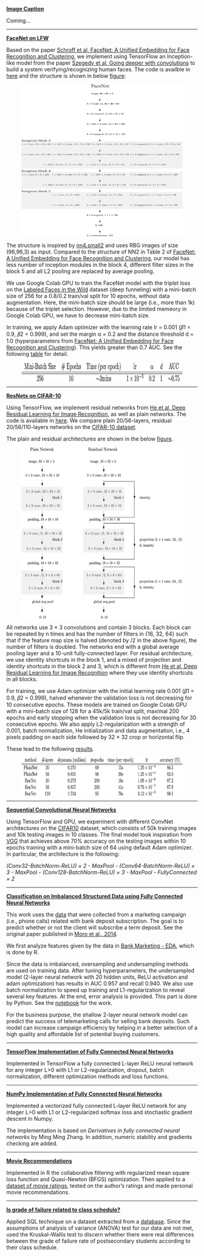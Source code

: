 **[Image Caption]()**

Coming...

----

**[FaceNet on LFW](https://github.com/DrMMZ/drmmz.github.io/blob/master/FaceNet)**

Based on the paper [Schroff et al, FaceNet: A Unified Embedding for Face Recognition and Clustering](https://arxiv.org/abs/1503.03832), we implement using TensorFlow an Inception-like model from the paper [Szegedy et al, Going deeper with convolutions](https://arxiv.org/pdf/1409.4842.pdf) to build a system verifying/recognizing human faces. The code is availble in [here](https://github.com/DrMMZ/drmmz.github.io/blob/master/FaceNet/FaceNet.py) and the structure is shown in below [figure](https://github.com/DrMMZ/drmmz.github.io/blob/master/FaceNet/FaceNet_fig.png):

<figure>
  <img align="middle" src='FaceNet/FaceNet_fig.png' width="500px" height="400px"/>
</figure>

The structure is inspired by [nn4.small2](https://github.com/cmusatyalab/openface/blob/master/models/openface/nn4.small2.def.lua) and uses RBG images of size (96,96,3) as input. Compared to the structure of NN2 in Table 2 of [FaceNet: A Unified Embedding for Face Recognition and Clustering](https://arxiv.org/abs/1503.03832), our model has less number of inception modules in the block 4, different filter sizes in the block 5 and all L2 pooling are replaced by average pooling.

We use Google Colab GPU to train the FaceNet model with the triplet loss on the [Labeled Faces in the Wild](http://vis-www.cs.umass.edu/lfw/) dataset (deep funneling) with a mini-batch size of 256 for a 0.8/0.2 train/val split for 10 epochs, without data augmentation. Here, the mini-batch size should be large (i.e., more than 1k) because of the triplet selection. However, due to the limited memeory in Google Colab GPU, we have to decrease mini-batch size. 

In training, we apply Adam optimizer with the learning rate lr = 0.001 (𝛽1 = 0.9, 𝛽2 = 0.999), and set the margin α = 0.2 and the distance threshold d = 1.0 (hyperparameters from [FaceNet: A Unified Embedding for Face Recognition and Clustering](https://arxiv.org/abs/1503.03832)). This yields greater than 0.7 AUC. See the following [table](https://github.com/DrMMZ/drmmz.github.io/blob/master/FaceNet/FaceNet_table.png) for detail.

<figure>
  <img align="middle" src='FaceNet/FaceNet_table.png' width="600px" height="50px"/>
</figure>

----

**[ResNets on CIFAR-10](https://github.com/DrMMZ/drmmz.github.io/blob/master/ResNet)**

Using TensorFlow, we implement residual networks from [He et al, Deep Residual Learning for Image Recognition](https://arxiv.org/abs/1512.03385), as well as plain networks. The code is available in [here](https://github.com/DrMMZ/drmmz.github.io/blob/master/ResNet/ResNet.py). We compare plain 20/56-layers, residual 20/56/110-layers networks on the [CIFAR-10 dataset](https://www.cs.toronto.edu/~kriz/cifar.html).

The plain and residual architectures are shown in the below [figure](https://github.com/DrMMZ/drmmz.github.io/blob/master/ResNet/architectures.png).

<figure>
  <img align="middle" src='ResNet/architectures.png' width="500px" height="450px"/>
</figure>

All networks use 3 × 3 convolutions and contain 3 blocks. Each block can be repeated by n times and has the number of filters in {16, 32, 64} such that if the feature map size is halved (denoted by /2 in the above figure), the number of filters is doubled. The networks end with a global average pooling layer and a 10-unit fully-connected layer. For residual architecture, we use identity shortcuts in the block 1, and a mixed of projection and identity shortcuts in the block 2 and 3, which is different from [He et al, Deep Residual Learning for Image Recognition](https://arxiv.org/abs/1512.03385) where they use identity shortcuts in all blocks.

For training, we use Adam optimizer with the initial learning rate 0.001 (𝛽1 = 0.9, 𝛽2 = 0.999), halved whenever the validation loss is not decreasing for 10 consecutive epochs. These models are trained on Google Colab GPU with a mini-batch size of 128 for a 45k/5k train/val split, maximal 200 epochs and early stopping when the validation loss is not decreasing for 30 consecutive epochs. We also apply L2-regularization with a strength of 0.001, batch normalization, He initialization and data augmentation, i.e., 4 pixels padding on each side followed by 32 × 32 crop or horizontal flip. 

These lead to the following [results](https://github.com/DrMMZ/drmmz.github.io/blob/master/ResNet/results.png).

<figure>
  <img align="middle" src='ResNet/results.png' width="600px" height="100px"/>
</figure>

----

**[Sequential Convolutional Neural Networks](https://github.com/DrMMZ/drmmz.github.io/blob/master/ConvNet.ipynb)**

Using TensorFlow and GPU, we experiment with different ConvNet architectures on the [CIFAR10](http://www.cs.toronto.edu/~kriz/cifar.html) dataset, which consists of 50k training images and 10k testing images in 10 classes. The final model took inspiration from [VGG](https://arxiv.org/abs/1409.1556) that achieves above 70% accuracy on the testing images within 10 epochs training with a mini-batch size of 64 using default Adam optimizer. In particular, the architecture is the following:

*(Conv32-BatchNorm-ReLU) × 2 - MaxPool - (Conv64-BatchNorm-ReLU) × 3 - MaxPool - (Conv128-BatchNorm-ReLU) × 3 - MaxPool - FullyConnected × 2*

----

**[Classification on Imbalanced Structured Data using Fully Connected Neural Networks](https://github.com/DrMMZ/drmmz.github.io/blob/master/NN_ImbalancedStructured.ipynb)**

This work uses the [data](https://archive.ics.uci.edu/ml/datasets/Bank+Marketing) that were collected from a marketing campaign (i.e., phone calls) related with bank deposit subscription. The goal is to predict whether or not the client will subscribe a term deposit. See the original paper published in [Moro et al., 2014](http://dx.doi.org/10.1016/j.dss.2014.03.001).

We first analyze features given by the data in [Bank Marketing - EDA](http://htmlpreview.github.io/?https://github.com/DrMMZ/drmmz.github.io/blob/master/bank_EDA.nb.html), which is done by R.

Since the data is imbalanced, oversampling and undersampling methods are used on training data. After tuning hyperparameters, the undersampled model (2-layer neural network with 20 hidden units, ReLU activation and adam optimization) has results in AUC 0.957 and recall 0.940. We also use batch normalization to speed up training and L1-regularization to reveal several key features. At the end, error analysis is provided. This part is done by Python. See the [notebook](https://github.com/DrMMZ/drmmz.github.io/blob/master/NN_ImbalancedStructured.ipynb) for the work. 

For the business purpose, the shallow 2-layer neural network model can predict the success of telemarketing calls for selling bank deposits. Such model can increase campaign efficiency by helping in a better selection of a high quality and affordable list of potential buying customers.

----

**[TensorFlow Implementation of Fully Connected Neural Networks](https://github.com/DrMMZ/drmmz.github.io/blob/master/NN_tensorflow.ipynb)**

Implemented in TensorFlow a fully connected L-layer ReLU neural network for any integer L>0 with L1 or L2-regularization, dropout, batch normalization, different optimization methods and loss functions.

----

**[NumPy Implementation of Fully Connected Neural Networks](https://github.com/DrMMZ/drmmz.github.io/blob/master/NN_numpy.ipynb)**

Implemented a vectorized fully connected L-layer ReLU network for any integer L>0 with L1 or L2-regularized softmax loss and stochastic gradient descent in Numpy.

The implementation is based on *Derivatives in fully connected neural networks* by Ming Ming Zhang. In addition, numeric stability and gradients checking are added.

----

**[Movie Recommendations](http://htmlpreview.github.io/?https://github.com/DrMMZ/drmmz.github.io/blob/master/Movies.nb.html)**

Implemented in R the collaborative filtering with regularized mean square loss function and Quasi-Newton (BFGS) optimization. Then applied to a [dataset of movie ratings](https://grouplens.org/datasets/movielens/), tested on the author’s ratings and made personal movie recommendations.

----

**[Is grade of failure related to class schedule?](http://htmlpreview.github.io/?https://github.com/DrMMZ/drmmz.github.io/blob/master/School.html)**

Applied SQL technique on a dataset extracted from a [database](https://www.kaggle.com/Madgrades/uw-madison-courses). Since the assumptions of analysis of variance (ANOVA) test for our data are not met, used the Kruskal–Wallis test to discern whether there were real differences between the grade of failure rate of postsecondary students according to their class schedule.
